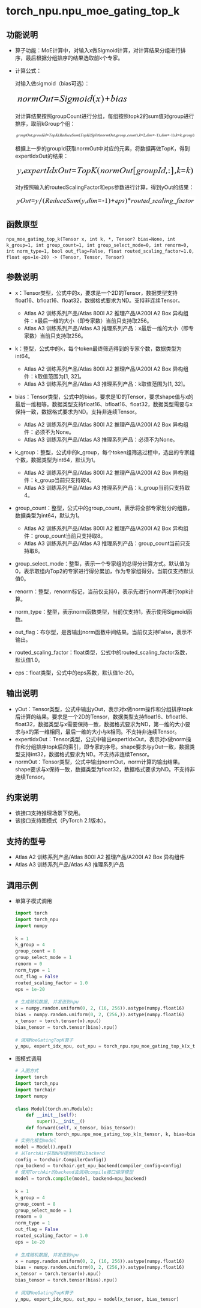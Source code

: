 # torch\_npu.npu\_moe\_gating\_top\_k

## 功能说明

-   算子功能：MoE计算中，对输入x做Sigmoid计算，对计算结果分组进行排序，最后根据分组排序的结果选取前k个专家。
-   计算公式：

     对输入做sigmoid（bias可选）：

     ![](./figures/zh-cn_formulaimage_0000002258672873.png)

     对计算结果按照groupCount进行分组，每组按照topk2的sum值对group进行排序，取前kGroup个组：

     ![](./figures/zh-cn_formulaimage_0000002219010398.png)

     根据上一步的groupId获取normOut中对应的元素，将数据再做TopK，得到expertIdxOut的结果：

     ![](./figures/zh-cn_formulaimage_0000002219172722.png)

     对y按照输入的routedScalingFactor和eps参数进行计算，得到yOut的结果：

     ![](./figures/zh-cn_formulaimage_0000002219173660.png)

## 函数原型

```
npu_moe_gating_top_k(Tensor x, int k, *, Tensor? bias=None, int k_group=1, int group_count=1, int group_select_mode=0, int renorm=0, int norm_type=1, bool out_flag=False, float routed_scaling_factor=1.0, float eps=1e-20) -> (Tensor, Tensor, Tensor)
```

## 参数说明

-   x：Tensor类型，公式中的x，要求是一个2D的Tensor，数据类型支持float16、bfloat16、float32，数据格式要求为ND。支持非连续Tensor。
    -   <term>Atlas A2 训练系列产品/Atlas 800I A2 推理产品/A200I A2 Box 异构组件</term>：x最后一维的大小（即专家数）当前只支持取256。
    -   <term>Atlas A3 训练系列产品/Atlas A3 推理系列产品</term>：x最后一维的大小（即专家数）当前只支持取256。

-   k：整型，公式中的k，每个token最终筛选得到的专家个数，数据类型为int64。
    -   <term>Atlas A2 训练系列产品/Atlas 800I A2 推理产品/A200I A2 Box 异构组件</term>：k取值范围为\[1, 32\]。
    -   <term>Atlas A3 训练系列产品/Atlas A3 推理系列产品</term>：k取值范围为\[1, 32\]。

-   bias：Tensor类型，公式中的bias，要求是1D的Tensor，要求shape值与x的最后一维相等。数据类型支持float16、bfloat16、float32，数据类型需要与x保持一致，数据格式要求为ND。支持非连续Tensor。
    -   <term>Atlas A2 训练系列产品/Atlas 800I A2 推理产品/A200I A2 Box 异构组件</term>：必须不为None。
    -   <term>Atlas A3 训练系列产品/Atlas A3 推理系列产品</term>：必须不为None。

-   k\_group：整型，公式中的k\_group，每个token组筛选过程中，选出的专家组个数，数据类型为int64，默认为1。
    -   <term>Atlas A2 训练系列产品/Atlas 800I A2 推理产品/A200I A2 Box 异构组件</term>：k\_group当前只支持取4。
    -   <term>Atlas A3 训练系列产品/Atlas A3 推理系列产品</term>：k\_group当前只支持取4。

-   group\_count：整型，公式中的group\_count，表示将全部专家划分的组数，数据类型为int64，默认为1。
    -   <term>Atlas A2 训练系列产品/Atlas 800I A2 推理产品/A200I A2 Box 异构组件</term>：group\_count当前只支持取8。
    -   <term>Atlas A3 训练系列产品/Atlas A3 推理系列产品</term>：group\_count当前只支持取8。

-   group\_select\_mode：整型，表示一个专家组的总得分计算方式。默认值为0，表示取组内Top2的专家进行得分累加，作为专家组得分。当前仅支持默认值0。
-   renorm：整型，renorm标记，当前仅支持0，表示先进行norm再进行topk计算。
-   norm\_type：整型，表示norm函数类型，当前仅支持1，表示使用Sigmoid函数。
-   out\_flag：布尔型，是否输出norm函数中间结果。当前仅支持False，表示不输出。
-   routed\_scaling\_factor：float类型，公式中的routed\_scaling\_factor系数，默认值1.0。
-   eps：float类型，公式中的eps系数，默认值1e-20。

## 输出说明

-   yOut：Tensor类型，公式中输出yOut，表示对x做norm操作和分组排序topk后计算的结果。要求是一个2D的Tensor，数据类型支持float16、bfloat16、float32，数据类型与x需要保持一致，数据格式要求为ND，第一维的大小要求与x的第一维相同，最后一维的大小与k相同。不支持非连续Tensor。
-   expertIdxOut：Tensor类型，公式中输出expertIdxOut，表示对x做norm操作和分组排序topk后的索引，即专家的序号。shape要求与yOut一致，数据类型支持int32，数据格式要求为ND。不支持非连续Tensor。
-   normOut：Tensor类型，公式中输出normOut，norm计算的输出结果。shape要求与x保持一致，数据类型为float32，数据格式要求为ND。不支持非连续Tensor。

## 约束说明

- 该接口支持推理场景下使用。
- 该接口支持图模式（PyTorch 2.1版本）。

## 支持的型号

-   <term>Atlas A2 训练系列产品/Atlas 800I A2 推理产品/A200I A2 Box 异构组件</term>
-   <term>Atlas A3 训练系列产品/Atlas A3 推理系列产品</term>

## 调用示例

- 单算子模式调用

    ```python
    import torch
    import torch_npu
    import numpy
    
    k = 1
    k_group = 4
    group_count = 8
    group_select_mode = 1
    renorm = 0
    norm_type = 1
    out_flag = False
    routed_scaling_factor = 1.0
    eps = 1e-20
    
    # 生成随机数据, 并发送到npu
    x = numpy.random.uniform(0, 2, (16, 256)).astype(numpy.float16)
    bias = numpy.random.uniform(0, 2, (256,)).astype(numpy.float16)
    x_tensor = torch.tensor(x).npu()
    bias_tensor = torch.tensor(bias).npu()
    
    # 调用MoeGatingTopK算子
    y_npu, expert_idx_npu, out_npu = torch_npu.npu_moe_gating_top_k(x_tensor, k, bias=bias_tensor, k_group=k_group, group_count=group_count, group_select_mode=group_select_mode, renorm=renorm, norm_type=norm_type, out_flag=out_flag, routed_scaling_factor=routed_scaling_factor, eps=eps)
    ```

- 图模式调用

    ```python
    # 入图方式
    import torch
    import torch_npu
    import torchair
    import numpy
    
    class Model(torch.nn.Module):
        def __init__(self):
            super().__init__()
        def forward(self, x_tensor, bias_tensor):
            return torch_npu.npu_moe_gating_top_k(x_tensor, k, bias=bias_tensor, k_group=k_group, group_count=group_count, group_select_mode=group_select_mode, renorm=renorm, norm_type=norm_type, out_flag=out_flag, routed_scaling_factor=routed_scaling_factor, eps=eps)
    # 实例化模型model
    model = Model().npu()
    # 从TorchAir获取NPU提供的默认backend
    config = torchair.CompilerConfig()
    npu_backend = torchair.get_npu_backend(compiler_config=config)
    # 使用TorchAir的backend去调用compile接口编译模型
    model = torch.compile(model, backend=npu_backend)
    
    k = 1
    k_group = 4
    group_count = 8
    group_select_mode = 1
    renorm = 0
    norm_type = 1
    out_flag = False
    routed_scaling_factor = 1.0
    eps = 1e-20
    
    # 生成随机数据, 并发送到npu
    x = numpy.random.uniform(0, 2, (16, 256)).astype(numpy.float16)
    bias = numpy.random.uniform(0, 2, (256,)).astype(numpy.float16)
    x_tensor = torch.tensor(x).npu()
    bias_tensor = torch.tensor(bias).npu()
    
    # 调用MoeGatingTopK算子
    y_npu, expert_idx_npu, out_npu = model(x_tensor, bias_tensor)
    ```

